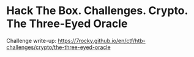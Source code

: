 # Hack The Box. Challenges. Crypto. The Three-Eyed Oracle

Challenge write-up: https://7rocky.github.io/en/ctf/htb-challenges/crypto/the-three-eyed-oracle
